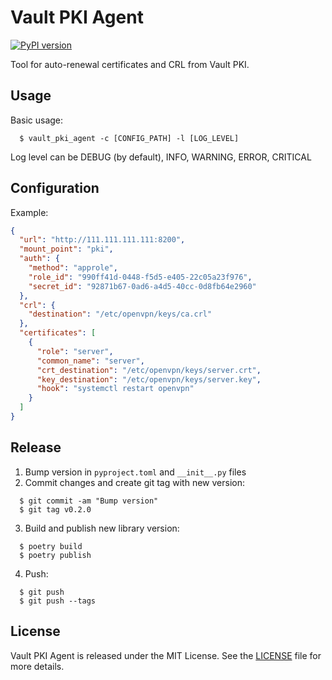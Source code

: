# Vault PKI Agent

[![PyPI version](https://badge.fury.io/py/vault-pki-agent.svg)](https://badge.fury.io/py/vault-pki-agent)

Tool for auto-renewal certificates and CRL from Vault PKI.

## Usage

Basic usage:

```shell
  $ vault_pki_agent -c [CONFIG_PATH] -l [LOG_LEVEL]
```

Log level can be DEBUG (by default), INFO, WARNING, ERROR, CRITICAL

## Configuration

Example:

```json
{
  "url": "http://111.111.111.111:8200",
  "mount_point": "pki",
  "auth": {
    "method": "approle",
    "role_id": "990ff41d-0448-f5d5-e405-22c05a23f976",
    "secret_id": "92871b67-0ad6-a4d5-40cc-0d8fb64e2960"
  },
  "crl": {
    "destination": "/etc/openvpn/keys/ca.crl"
  },
  "certificates": [
    {
      "role": "server",
      "common_name": "server",
      "crt_destination": "/etc/openvpn/keys/server.crt",
      "key_destination": "/etc/openvpn/keys/server.key",
      "hook": "systemctl restart openvpn"
    }
  ]
}
```

## Release

1. Bump version in `pyproject.toml` and `__init__.py` files
2. Commit changes and create git tag with new version:

```shell
  $ git commit -am "Bump version"
  $ git tag v0.2.0
```

3. Build and publish new library version:

```shell
  $ poetry build
  $ poetry publish
```

4. Push:

```shell
  $ git push
  $ git push --tags
```

## License

Vault PKI Agent is released under the MIT License. See the [LICENSE](LICENSE) file for more details.
